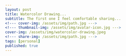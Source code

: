 ```yaml
---
layout: post
title: Watercolor Drawing...
subtitle: The first one I feel comfortable sharing...
<!--- cover-img: /assets/img/path.jpg --->
<!--- thumbnail-img: /assets/img/avatar-icon.jpg --->
cover-img: /assets/img/watercolor-drawing.jpeg
<!--- share-img: /assets/img/path.jpg --->
tags: [personal]
published: true
---
```

